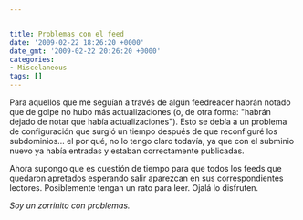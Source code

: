 ```yaml
---


title: Problemas con el feed
date: '2009-02-22 18:26:20 +0000'
date_gmt: '2009-02-22 20:26:20 +0000'
categories:
- Miscelaneous
tags: []
---
```



Para aquellos que me seguían a través de algún feedreader habrán notado que de golpe no hubo más actualizaciones (o, de otra forma: "habrán dejado de notar que había actualizaciones"). Esto se debía a un problema de configuración que surgió un tiempo después de que reconfiguré los subdominios... el por qué, no lo tengo claro todavía, ya que con el subminio nuevo ya había entradas y estaban correctamente publicadas.

Ahora supongo que es cuestión de tiempo para que todos los feeds que quedaron apretados esperando salir aparezcan en sus correspondientes lectores. Posiblemente tengan un rato para leer. Ojalá lo disfruten.

_Soy un zorrinito con problemas._
